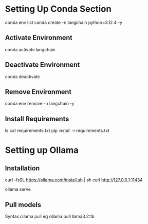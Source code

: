# Setting Up Conda Section

conda env list
conda create -n langchain python=3.12.4 -y
## Activate Environment
conda activate langchain

## Deactivate Environment
conda deactivate

## Remove Environment
conda env remove -n langchain -y

## Install Requirements
ls
cat requirements.txt
pip install -r requirements.txt

# Setting up Ollama

## Installation

curl -fsSL https://ollama.com/install.sh | sh
curl http://127.0.0.1:11434

ollama serve

## Pull models
Syntax ollama pull <modelname>
eg ollama pull llama3.2:1b